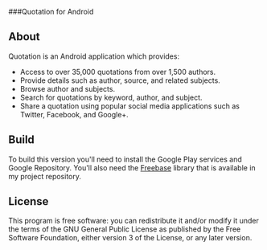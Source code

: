 ###Quotation for Android

## About
Quotation is an Android application which provides:

 - Access to over 35,000 quotations from over 1,500 authors.
 - Provide details such as author, source, and related subjects.
 - Browse author and subjects.
 - Search for quotations by keyword, author, and subject.
 - Share a quotation using popular social media applications such as Twitter, Facebook, and Google+.

## Build
To build this version you'll need to install the Google Play services and Google Repository. You'll also need the [Freebase](https://github.com/bwgz/freebase) library that is available in my project repository.

## License
This program is free software: you can redistribute it and/or modify it under the terms of the GNU General Public License as published by the Free Software Foundation, either version 3 of the License, or any later version.
